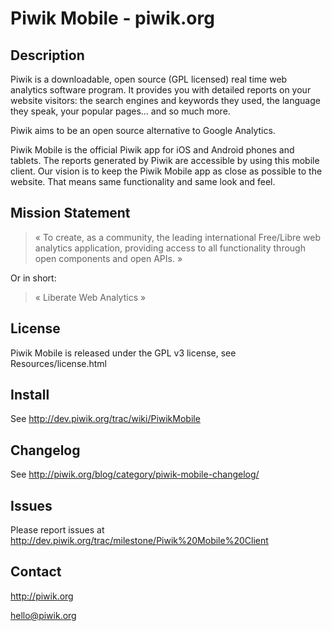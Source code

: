 # Piwik Mobile - piwik.org

## Description

Piwik is a downloadable, open source (GPL licensed) real time web analytics 
software program.  It provides you with detailed reports on your website 
visitors: the search engines and keywords they used, the language they speak,
your popular pages... and so much more. 

Piwik aims to be an open source alternative to Google Analytics.

Piwik Mobile is the official Piwik app for iOS and Android phones and tablets.
The reports generated by Piwik are accessible by using this mobile client. Our 
vision is to keep the Piwik Mobile app as close as possible to the website. 
That means same functionality and same look and feel.

## Mission Statement

> « To create, as a community, the leading international Free/Libre web analytics application, providing access to all functionality through open components and open APIs. »

Or in short:
> « Liberate Web Analytics »


## License

Piwik Mobile is released under the GPL v3 license, see Resources/license.html 

## Install

See http://dev.piwik.org/trac/wiki/PiwikMobile

## Changelog

See http://piwik.org/blog/category/piwik-mobile-changelog/

## Issues

Please report issues at http://dev.piwik.org/trac/milestone/Piwik%20Mobile%20Client

## Contact

http://piwik.org

hello@piwik.org
